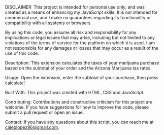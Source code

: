

DISCLAIMER:
This project is intended for personal use only, and was created as a means of enhancing my JavaScript skills. It is not intended for commercial use, and I make no guarantees regarding its functionality or compatibility with all systems or browsers.

By using this code, you assume all risk and responsibility for any implications or legal issues that may arise, including but not limited to any violations of the terms of service for the platform on which it is used. I am not responsible for any damages or losses that may occur as a result of the use of this code.

Description: This extension calculates the taxes of your marijuana purchase based on the subtotal of your order and the Arizona Marijuana tax rates. 

Usage: Open the extension, enter the subtotal of your purchase, then press calculate!

Built With: This project was created with HTML, CSS and JavaScript.

Contributing: Contributions and constructive criticism for this project are welcome. If you have suggestions for how to improve the code, please submit a pull request or open an issue.

Contact: If you have any questions about this script, you can reach me at caleblopez96@gmail.com.

